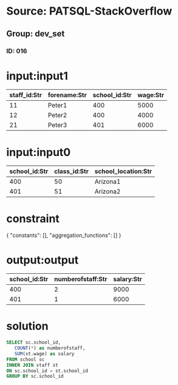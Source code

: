 # Source: PATSQL-StackOverflow
## Group: dev_set
### ID: 016

# input:input1

| staff_id:Str | forename:Str | school_id:Str | wage:Str |
|---|---|---|---|
| 11 | Peter1 | 400 | 5000 |
| 12 | Peter2 | 400 | 4000 |
| 21 | Peter3 | 401 | 6000 |

# input:input0

| school_id:Str | class_id:Str | school_location:Str |
|---|---|---|
| 400 | 50 | Arizona1 |
| 401 | 51 | Arizona2 |

# constraint

{
  "constants": [],
  "aggregation_functions": []
}

# output:output

| school_id:Str | numberofstaff:Str | salary:Str |
|---|---|---|
| 400 | 2 | 9000 |
| 401 | 1 | 6000 |

# solution

```sql
SELECT sc.school_id, 
   COUNT(*) as numberofstaff,
   SUM(st.wage) as salary
FROM school sc
INNER JOIN staff st
ON sc.school_id = st.school_id
GROUP BY sc.school_id
```
